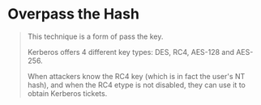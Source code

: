 # Overpass the Hash

>This technique is a form of pass the key.
>
>Kerberos offers 4 different key types: DES, RC4, AES-128 and AES-256.
>
>When attackers know the RC4 key (which is in fact the user's NT hash), and when the RC4 etype is not disabled, they can use it to obtain Kerberos tickets.